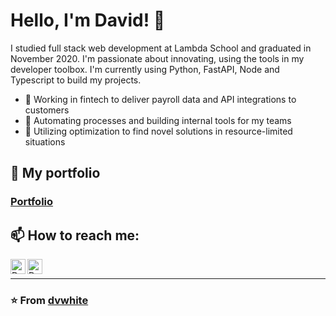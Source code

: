 # Hello, I'm David! 👋
I studied full stack web development at Lambda School and graduated in November 2020. I'm passionate about innovating, using the tools in my developer toolbox. I'm currently using Python, FastAPI, Node and Typescript to build my projects.
  
- 🚀 Working in fintech to deliver payroll data and API integrations to customers
- 🤖 Automating processes and building internal tools for my teams
- 🔀 Utilizing optimization to find novel solutions in resource-limited situations

## 🔭 My portfolio
### [Portfolio](https://www.davidwhitedev.com/)

## 📫 How to reach me:
<a href="https://twitter.com/davidwhitedev">
  <img align="left" alt="David White's Dev Twitter" width="24px" src="https://cdn.jsdelivr.net/npm/simple-icons@v3/icons/twitter.svg" />
</a>
<a href="https://www.linkedin.com/in/david-white-dev/">
  <img align="left" alt="David White's Linkedin" width="24px" src="https://cdn.jsdelivr.net/npm/simple-icons@v3/icons/linkedin.svg" />
</a><br>

___
### ⭐️ From [dvwhite](https://github.com/dvwhite)
 
